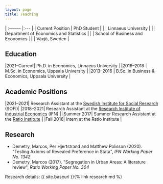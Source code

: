 ```yaml
---
layout: page
title: Teaching
---
```


| :------ |:--- |
| Current Position | PhD Student |
|  | Linnaeus University | 
|  | Department of Economics and Statistics |
|  | School of Business and Economics | 
|  | Växjö, Sweden |

## Education
|2021–Current| Ph.D. in Economics, Linnaeus University |
|2016–2018 | M.Sc. in Economics, Uppsala University |
|2013–2016 | B.Sc. in Business & Economics, Uppsala University |

## Academic Positions
|2021–2021| Research Assistant at the [Swedish Institute for Social Research](https://www.sofi.su.se) (SOFI)|
|2018–2021| Research Assistant at the [Research Institute of Industrial Economics](https://ifn.se) (IFN) |
|Summer 2017| Summer Research Assistant at the [Ratio Institute](https://ratio.se) |
|Fall 2016| Intern at the Ratio Institute |

## Research
- Demetry, Marcos, Per Hjertstrand and Matthew Polisson (2020). "Testing Axioms of Revealed Preference in Stata", <i>IFN Working Paper No. 1342</i>
- Demetry, Marcos (2017). "Segregation in Urban Areas: A literature review", <i>Ratio Working Paper No. 304</i>

Research details: {{ site.baseurl }}{% link research.md %}